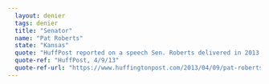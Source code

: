 ```yaml
---
  layout: denier
  tags: denier
  title: "Senator"
  name: "Pat Roberts"
  state: "Kansas"
  quote: "HuffPost reported on a speech Sen. Roberts delivered in 2013: \"But Roberts, who receives poor ratings from environmental groups, avoided linking the natural disasters to any kind of human-generated climate change, suggesting Mother Nature simply has it in for America. 'I don't know what we've done to Mother Nature, but she sure hasn't been very kind to us,' Roberts said.\""
  quote-ref: "HuffPost, 4/9/13"
  quote-ref-url: "https://www.huffingtonpost.com/2013/04/09/pat-roberts-climate-change_n_3047625.html"
---
```

